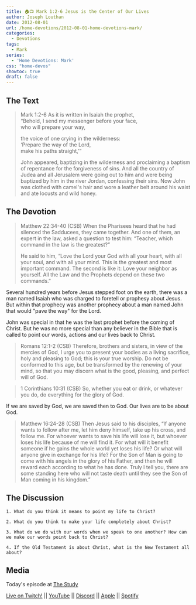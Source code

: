 ```yaml
---
title: 🏠📺 Mark 1:2-6 Jesus is the Center of Our Lives
author: Joseph Louthan
date: 2012-08-01
url: /home-devotions/2012-08-01-home-devotions-mark/
categories:
  - Devotions
tags:
  - Mark
series:
  - 'Home Devotions: Mark'
css: "home-devos"
showtoc: true
draft: false
---
```


## The Text

>Mark 1:2-6 As it is written in Isaiah the prophet,  
>“Behold, I send my messenger before your face,  
>who will prepare your way,  
>
>the voice of one crying in the wilderness:  
>‘Prepare the way of the Lord,  
>make his paths straight,’”
>
>John appeared, baptizing in the wilderness and proclaiming a baptism of repentance for the forgiveness of sins. And all the country of Judea and all Jerusalem were going out to him and were being baptized by him in the river Jordan, confessing their sins. Now John was clothed with camel's hair and wore a leather belt around his waist and ate locusts and wild honey.

## The Devotion

>Matthew 22:34-40 (CSB) When the Pharisees heard that he had silenced the Sadducees, they came together. And one of them, an expert in the law, asked a question to test him: “Teacher, which command in the law is the greatest?”
>
>He said to him, “Love the Lord your God with all your heart, with all your soul, and with all your mind. This is the greatest and most important command. The second is like it: Love your neighbor as yourself. All the Law and the Prophets depend on these two commands.”

Several hundred years before Jesus stepped foot on the earth, there was a man named Isaiah who was charged to foretell or prophesy about Jesus. But within that prophecy was another prophecy about a man named John that would "pave the way" for the Lord.

John was special in that he was the last prophet before the coming of Christ. But he was no more special than any believer in the Bible that is called to point our words, actions and our lives back to Christ.

>Romans 12:1-2 (CSB) Therefore, brothers and sisters, in view of the mercies of God, I urge you to present your bodies as a living sacrifice, holy and pleasing to God; this is your true worship. Do not be conformed to this age, but be transformed by the renewing of your mind, so that you may discern what is the good, pleasing, and perfect will of God.

>1 Corinthians 10:31 (CSB) So, whether you eat or drink, or whatever you do, do everything for the glory of God.

If we are saved by God, we are saved then to God. Our lives are to be about God.

>Matthew 16:24-28 (CSB) Then Jesus said to his disciples, “If anyone wants to follow after me, let him deny himself, take up his cross, and follow me. For whoever wants to save his life will lose it, but whoever loses his life because of me will find it. For what will it benefit someone if he gains the whole world yet loses his life? Or what will anyone give in exchange for his life? For the Son of Man is going to come with his angels in the glory of his Father, and then he will reward each according to what he has done. Truly I tell you, there are some standing here who will not taste death until they see the Son of Man coming in his kingdom.”

## The Discussion

```text
1. What do you think it means to point my life to Christ?

2. What do you think to make your life completely about Christ?

3. What do we do with our words when we speak to one another? How can we make our words point back to Christ?

4. If the Old Testament is about Christ, what is the New Testament all about?
```

## Media

Today's episode at [The Study](http://study.theologic.us/podcast/home-devotions-mark-12-6-jesus-is-the-center-of-our-lives/)

[Live on Twitch!](http://twitch.theologic.us) || [YouTube](http://youtube.theologic.us) || [Discord](http://discord.theologic.us) || [Apple](https://podcasts.apple.com/us/podcast/the-study/id1557102127) || [Spotify](https://open.spotify.com/show/0Xs5qsNvWePyRqcmtOTPkR)
